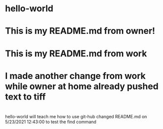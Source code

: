 # hello-world
#
# This is my README.md from owner!
# This is my README.md from work
# I made another change from work while owner at home already pushed text to tiff
#
#  
#
hello-world will teach me how to use git-hub
changed README.md on 5/23/2021 12:43:00 to test the find command
